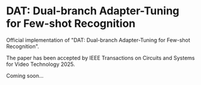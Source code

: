 # DAT: Dual-branch Adapter-Tuning for Few-shot Recognition

Official implementation of "DAT: Dual-branch Adapter-Tuning for Few-shot Recognition".

The paper has been accepted by IEEE Transactions on Circuits and Systems for Video Technology 2025.

Coming soon...
